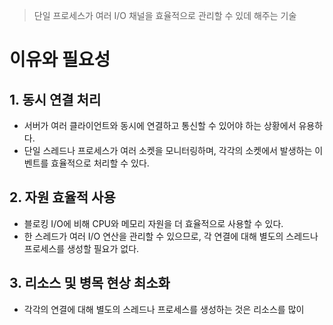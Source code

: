 >단일 프로세스가 여러 I/O 채널을 효율적으로 관리할 수 있데 해주는 기술

# 이유와 필요성
## 1. 동시 연결 처리
- 서버가 여러 클라이언트와 동시에 연결하고 통신할 수 있어야 하는 상황에서 유용하다.
- 단일 스레드나 프로세스가 여러 소켓을 모니터링하며, 각각의 소켓에서 발생하는 이벤트를 효율적으로 처리할 수 있다.
## 2. 자원 효율적 사용
- 블로킹 I/O에 비해 CPU와 메모리 자원을 더 효율적으로 사용할 수 있다.
- 한 스레드가 여러 I/O 연산을 관리할 수 있으므로, 각 연결에 대해 별도의 스레드나 프로세스를 생성할 필요가 없다.
## 3. 리소스 및 병목 현상 최소화
- 각각의 연결에 대해 별도의 스레드나 프로세스를 생성하는 것은 리소스를 많이 